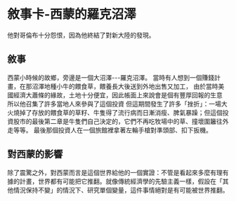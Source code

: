 # 敘事卡-西蒙的羅克沼澤

他對哥倫布十分怨恨，因為他終結了對新大陸的發現。

## 敘事
西蒙小時候的故鄉，旁邊是一個大沼澤---羅克沼澤。
當時有人想到一個賺錢計畫，在那沼澤地種小牛的餵食草，餵養長大後送到外地出售又加工，
由於當時美國經濟大蕭條的緣故，土地十分便宜，因此帳面上來說會是個有豐厚回報的生意
所以他召集了許多當地人來參與了這個投資
但這期間發生了許多「挫折」：一場大火燒掉了存放的餵食草的草籽、牛隻得了流行病而日漸消瘦、脾氣暴躁；但這個投資股市的最後第二章是牛隻們自己決定的，它們不再吃牧場中的草、撞壞圍籬往外走等等。
最後那個投資人在一個旅館裡拿著左輪手槍對準頭部、扣下扳機。

## 對西蒙的影響
除了震驚之外，對西蒙而言是這個世界給他的一個實證：不管是看起來多麼有理有據的計畫，世界都有可能把它推翻。就像傳統經濟學的先驗主義一樣，假設在「其他情況保持不變」的情況下、研究單個變量，這件事情絕對是有可能被世界推翻。
